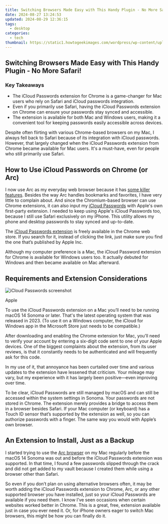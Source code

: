 ```yaml
---
title: Switching Browsers Made Easy with This Handy Plugin - No More Safari!
date: 2024-08-27 13:24:53
updated: 2024-08-29 12:36:15
tags:
  - desktop
categories:
  - tech
thumbnail: https://static1.howtogeekimages.com/wordpress/wp-content/uploads/2024/08/imac-with-arc-and-chrome.jpg
---
```


## Switching Browsers Made Easy with This Handy Plugin - No More Safari!

### Key Takeaways

* The iCloud Passwords extension for Chrome is a game-changer for Mac users who rely on Safari and iCloud passwords integration.
* Even if you primarily use Safari, having the iCloud Passwords extension on Chrome can ensure your passwords stay synced and accessible.
* The extension is available for both Mac and Windows users, making it a convenient tool for keeping passwords easily accessible across devices.

 Despite often flirting with various Chrome-based browsers on my Mac, I always fell back to Safari because of its integration with iCloud passwords. However, that largely changed when the iCloud Passwords extension from Chrome became available for Mac users. It's a must-have, even for people who still primarily use Safari.

##  How to Use iCloud Passwords on Chrome (or Arc)

 I now use Arc as my everyday web browser because it has [some killer features](https://technical-tips.techidaily.com/exclusive-high-tech-discount-offers-for-amazon-prime-day-shoppers/). Besides the way Arc handles bookmarks and favorites, I have very little to complain about. And since the Chromium-based browser can use Chrome extensions, it can also input my [iCloud Passwords](https://android-frp.techidaily.com/in-2024-ultimate-guide-from-motorola-moto-g34-5g-frp-bypass-by-drfone-android/) with Apple's own first-party extension. I needed to keep using Apple's iCloud Passwords too, because I still use Safari exclusively on my iPhone. This utility allows my phone and desktop passwords to stay synced and up-to-date.

 The [iCloud Passwords extension](https://chromewebstore.google.com/detail/icloud-passwords/pejdijmoenmkgeppbflobdenhhabjlaj) is freely available in the Chrome web store. If you search for it, instead of clicking the link, just make sure you find the one that’s published by Apple Inc.

 Although my computer preference is a Mac, the iCloud Password extension for Chrome is available for Windows users too. It actually debuted for Windows and then became available on Mac afterward.

##  Requirements and Extension Considerations

![iCloud Passwords screenshot](https://static1.howtogeekimages.com/wordpress/wp-content/uploads/2024/08/icloud-passwords.png) 

Apple

 To use the iCloud Passwords extension on a Mac you’ll need to be running macOS 14 Sonoma or later. That's the latest operating system that was released in 2023\. (To use it on a Windows computer, the iCloud for Windows app in the Microsoft Store just needs to be compatible.)

 After downloading and enabling the Chrome extension for Mac, you’ll need to verify your account by entering a six-digit code sent to one of your Apple devices. One of the biggest complaints about the extension, from its user reviews, is that it constantly needs to be authenticated and will frequently ask for this code.

 In my use of it, that annoyance has been curtailed over time and various updates to the extension have lessened that criticism. Your mileage may vary, but my experience with it has largely been positive—even improving over time.

 To be clear, iCloud Passwords are still managed by macOS and can still be accessed within the system settings in Sonoma. Your passwords are not stored in Chrome. The extension merely provides a bridge to access them in a browser besides Safari. If your Mac computer (or keyboard) has a Touch ID sensor that’s supported by the extension as well, so you can authorize passwords with a finger. The same way you would with Apple’s own browser.

##  An Extension to Install, Just as a Backup

 I started trying to use the [Arc browser](https://instagram-video-recordings.techidaily.com/the-art-of-sharing-horizontals-in-igtvs-vertical-world/) on my Mac regularly before the macOS 14 Sonoma was out and before the iCloud Passwords extension was supported. In that time, I found a few passwords slipped through the crack and did not get added to my vault because I created them while using a browser other than Safari.

 So even if you don’t plan on using alternative browsers often, it may be worth adding the iCloud Passwords extension to Chrome, Arc, or any other supported browser you have installed, just so your iCloud Passwords are available if you need them. I know I’ve seen occasions when certain websites worked better in Chrome. This is a great, free, extension available just in case you ever need it. Or, for iPhone owners eager to switch Mac browsers, this might be how you can finally do it.

<ins class="adsbygoogle"
     style="display:block"
     data-ad-format="autorelaxed"
     data-ad-client="ca-pub-7571918770474297"
     data-ad-slot="1223367746"></ins>



<ins class="adsbygoogle"
     style="display:block"
     data-ad-client="ca-pub-7571918770474297"
     data-ad-slot="8358498916"
     data-ad-format="auto"
     data-full-width-responsive="true"></ins>
